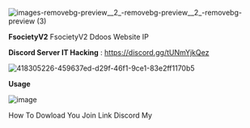 ![images-removebg-preview__2_-removebg-preview__2_-removebg-preview (3)](https://github.com/user-attachments/assets/38679e2c-b364-454e-8c01-8f58f4de5325)

**FsocietyV2**
FsocietyV2 Ddoos Website
IP 

**Discord Server IT Hacking** : https://discord.gg/tUNmYjkQez

![418305226-459637ed-d29f-46f1-9ce1-83e2ff1170b5](https://github.com/user-attachments/assets/4d42604d-90bd-4cb3-ba7e-eb46d00b147e)

**Usage**

![image](https://github.com/user-attachments/assets/0359d13d-af14-4f02-8d5a-ae511f8668ab)

How To Dowload You Join Link Discord My

